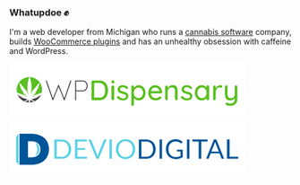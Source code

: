 ### Whatupdoe ✊

I'm a web developer from Michigan who runs a [cannabis software](https://www.wpdispensary.com) company, builds [WooCommerce plugins](https://www.deviodigital.com) and has an unhealthy obsession with caffeine and WordPress.

[![WP Dispensary](https://raw.githubusercontent.com/robertdevore/robertdevore/master/img/logo-wp-dispensary.png)](https://wpdispensary.com) [![Devio Digital](https://raw.githubusercontent.com/robertdevore/robertdevore/master/img/logo-devio-digital.png)](https://deviodigital.com)
